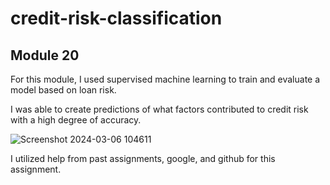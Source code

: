 # credit-risk-classification

## Module 20

For this module, I used supervised machine learning to train and evaluate a model based on loan risk.

I was able to create predictions of what factors contributed to credit risk with a high degree of accuracy.

![Screenshot 2024-03-06 104611](https://github.com/amyownby/credit-risk-classification/assets/145077707/8db41a10-069d-482c-8698-86f1814df952)

I utilized help from past assignments, google, and github for this assignment.
